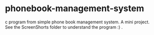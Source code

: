 # phonebook-management-system
c program from simple phone book management system. A mini project.
See the ScreenShorts folder to understand the program :) .
